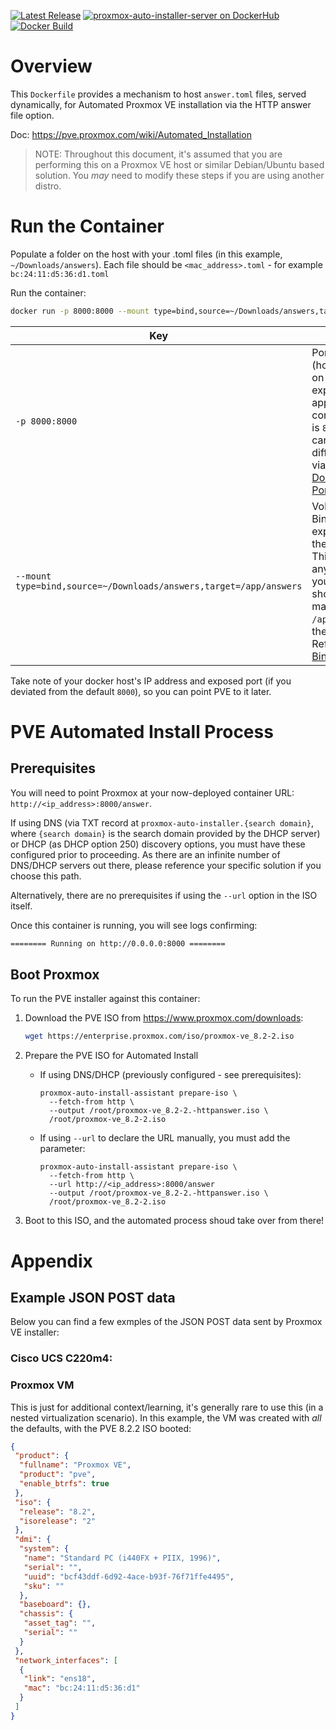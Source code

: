 [![Latest Release][version-image]][version-url]
[![proxmox-auto-installer-server on DockerHub][dockerhub-image]][dockerhub-url]
[![Docker Build][gh-actions-image]][gh-actions-url]

# Overview

This `Dockerfile` provides a mechanism to host `answer.toml` files, served dynamically, for Automated Proxmox VE installation via the HTTP answer file option.

Doc: https://pve.proxmox.com/wiki/Automated_Installation

> NOTE: Throughout this document, it's assumed that you are performing this on a Proxmox VE host or similar Debian/Ubuntu based solution. You *may* need to modify these steps if you are using another distro.

# Run the Container

Populate a folder on the host with your .toml files (in this example, `~/Downloads/answers`). Each file should be `<mac_address>.toml` - for example `bc:24:11:d5:36:d1.toml`

Run the container:

``` bash
docker run -p 8000:8000 --mount type=bind,source=~/Downloads/answers,target=/app/answers slothcroissant/proxmox-auto-installer-server:latest
```

| Key | Value |
|-|-|
| `-p 8000:8000` | Port (host:container) on which to expose the application. The container port is `8000`, but you can map a different port via Docker. Ref: [Docker: Expose Ports](https://docs.docker.com/engine/containers/run/#exposed-ports)|
| `--mount type=bind,source=~/Downloads/answers,target=/app/answers` | Volume (via Bind Mount) exposed into the container. This can be anywhere on your host, and should always map to `/app/answers` in the container. Ref: [Docker: Bind Mounts](https://docs.docker.com/engine/containers/run/#bind-mounts)|

Take note of your docker host's IP address and exposed port (if you deviated from the default `8000`), so you can point PVE to it later.

# PVE Automated Install Process

## Prerequisites

You will need to point Proxmox at your now-deployed container URL: `http://<ip_address>:8000/answer`.

If using DNS (via TXT record at `proxmox-auto-installer.{search domain}`, where `{search domain}` is the search domain provided by the DHCP server) or DHCP (as DHCP option 250) discovery options, you must have these configured prior to proceeding. As there are an infinite number of DNS/DHCP servers out there, please reference your specific solution if you choose this path. 

Alternatively, there are no prerequisites if using the `--url` option in the ISO itself.

Once this container is running, you will see logs confirming:

``` bash
======== Running on http://0.0.0.0:8000 ========
```

## Boot Proxmox

To run the PVE installer against this container:

1. Download the PVE ISO from https://www.proxmox.com/downloads:

    ``` bash
    wget https://enterprise.proxmox.com/iso/proxmox-ve_8.2-2.iso
    ```

1. Prepare the PVE ISO for Automated Install

   * If using DNS/DHCP (previously configured - see prerequisites):
      ```
      proxmox-auto-install-assistant prepare-iso \
        --fetch-from http \
        --output /root/proxmox-ve_8.2-2.-httpanswer.iso \
        /root/proxmox-ve_8.2-2.iso
      ```
   * If using `--url` to declare the URL manually, you must add the parameter: 
      ```
      proxmox-auto-install-assistant prepare-iso \
        --fetch-from http \
        --url http://<ip_address>:8000/answer
        --output /root/proxmox-ve_8.2-2.-httpanswer.iso \
        /root/proxmox-ve_8.2-2.iso
      ```

1. Boot to this ISO, and the automated process shoud take over from there!

# Appendix

## Example JSON POST data

Below you can find a few exmples of the JSON POST data sent by Proxmox VE installer:

### Cisco UCS C220m4:

### Proxmox VM

This is just for additional context/learning, it's generally rare to use this (in a nested virtualization scenario). In this example, the VM was created with *all* the defaults, with the PVE 8.2.2 ISO booted:

``` json
{
 "product": {
  "fullname": "Proxmox VE",
  "product": "pve",
  "enable_btrfs": true
 },
 "iso": {
  "release": "8.2",
  "isorelease": "2"
 },
 "dmi": {
  "system": {
   "name": "Standard PC (i440FX + PIIX, 1996)",
   "serial": "",
   "uuid": "bcf43ddf-6d92-4ace-b93f-76f71ffe4495",
   "sku": ""
  },
  "baseboard": {},
  "chassis": {
   "asset_tag": "",
   "serial": ""
  }
 },
 "network_interfaces": [
  {
   "link": "ens18",
   "mac": "bc:24:11:d5:36:d1"
  }
 ]
}
```

[version-image]: https://img.shields.io/github/v/release/SlothCroissant/proxmox-auto-installer-server?style=for-the-badge
[version-url]: https://github.com/SlothCroissant/proxmox-auto-installer-server/releases

[gh-actions-image]: https://img.shields.io/github/actions/workflow/status/SlothCroissant/proxmox-auto-installer-server/main.yml?style=for-the-badge
[gh-actions-url]: https://github.com/SlothCroissant/proxmox-auto-installer-server/actions

[dockerhub-image]: https://img.shields.io/docker/pulls/slothcroissant/proxmox-auto-installer-server?label=DockerHub%20Pulls&style=for-the-badge
[dockerhub-url]: https://hub.docker.com/r/slothcroissant/proxmox-auto-installer-server
